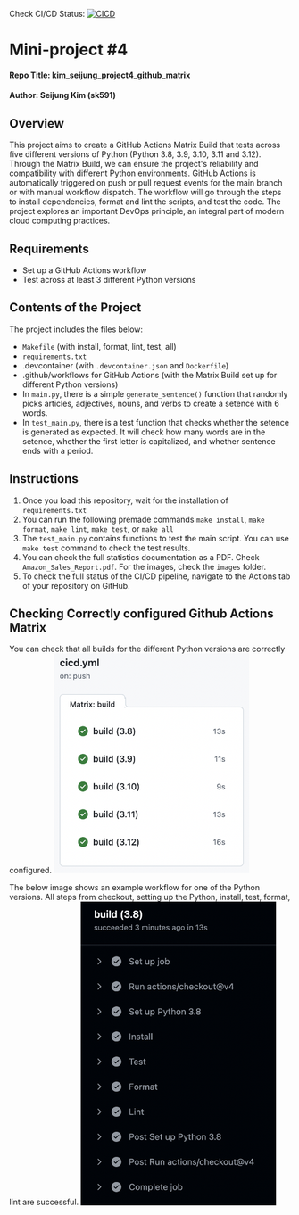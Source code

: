Check CI/CD Status: [![CICD](https://github.com/nogibjj/kim_seijung_project4_github_matrix/actions/workflows/cicd.yml/badge.svg)](https://github.com/nogibjj/kim_seijung_project4_github_matrix/actions/workflows/cicd.yml)

# Mini-project #4
#### Repo Title: kim_seijung_project4_github_matrix
#### Author: Seijung Kim (sk591)

## Overview
This project aims to create a GitHub Actions Matrix Build that tests across five different versions of Python (Python 3.8, 3.9, 3.10, 3.11 and 3.12). Through the Matrix Build, we can ensure the project's reliability and compatibility with different Python environments. GitHub Actions is automatically triggered on push or pull request events for the main branch or with manual workflow dispatch. The workflow will go through the steps to install dependencies, format and lint the scripts, and test the code. The project explores an important DevOps principle, an integral part of modern cloud computing practices.

## Requirements
* Set up a GitHub Actions workflow
* Test across at least 3 different Python versions

## Contents of the Project
The project includes the files below:

* `Makefile` (with install, format, lint, test, all)
* `requirements.txt`
* .devcontainer (with `.devcontainer.json` and `Dockerfile`)
* .github/workflows for GitHub Actions (with the Matrix Build set up for different Python versions)
* In `main.py`, there is a simple `generate_sentence()` function that randomly picks articles, adjectives, nouns, and verbs to create a setence with 6 words.
* In `test_main.py`, there is a test function that checks whether the setence is generated as expected. It will check how many words are in the setence, whether the first letter is capitalized, and whether sentence ends with a period. 

## Instructions
1. Once you load this repository, wait for the installation of `requirements.txt`
2. You can run the following premade commands `make install`, `make format`, `make lint`, `make test`, or `make all`
3. The `test_main.py` contains functions to test the main script. You can use `make test` command to check the test results.
4. You can check the full statistics documentation as a PDF. Check `Amazon_Sales_Report.pdf`. For the images, check the `images` folder.
5. To check the full status of the CI/CD pipeline, navigate to the Actions tab of your repository on GitHub.

## Checking Correctly configured Github Actions Matrix
You can check that all builds for the different Python versions are correctly configured.
<img src="matrix.png" alt="Matrix Image" width="350"/>


The below image shows an example workflow for one of the Python versions. All steps from checkout, setting up the Python, install, test, format, lint are successful.
<img src="python3-8.png" alt="Worflow Image" width="350"/>